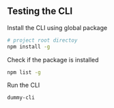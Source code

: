 ## Testing the CLI

Install the CLI using global package

```bash
# project root directoy
npm install -g
```

Check if the package is installed

```bash
npm list -g
```

Run the CLI
```bash
dummy-cli
```

